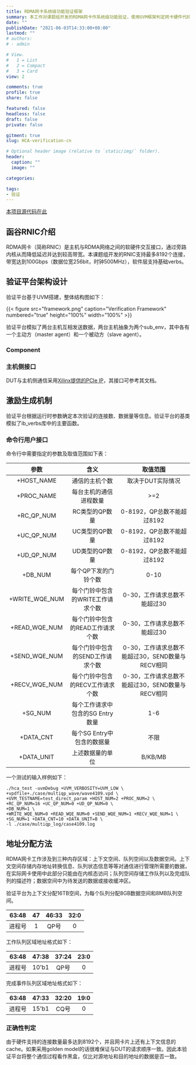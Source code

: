 ```yaml
---
title: RDMA网卡系统级功能验证框架
summary: 本工作对课题组开发的RDMA网卡作系统级功能验证，使用UVM框架判定网卡硬件代码的正确性。
date: ""
publishDate: "2021-06-03T14:33:00+08:00"
lastmod: ""
# authors:
# - admin

# View.
#   1 = List
#   2 = Compact
#   3 = Card
view: 2

comments: true
profile: true
share: false

featured: false
headless: false
draft: false
private: false

gitment: true
slug: HCA-verification-cn

# Optional header image (relative to `static/img/` folder).
header:
  caption: ""
  image: ""

categories:

tags:
- 验证
---
```

[本项目源代码在此](https://github.com/ZhenlongMa/RDMA-NIC-Verification)

## **函谷RNIC介绍**
RDMA网卡（简称RNIC）是主机与RDMA网络之间的软硬件交互接口，通过旁路内核从而降低延迟并达到较高带宽。本课题组开发的RNIC支持最多8192个连接，带宽达到100Gbps（数据位宽256bit，时钟500MHz），软件层支持基础verbs。

## **验证平台架构设计**
验证平台基于UVM搭建，整体结构图如下：

{{< figure src="framework.png" caption="Verification Framework" numbered="true" height="100%" width="100%" >}}

验证平台模拟了两台主机互相发送数据，两台主机抽象为两个sub_env，其中各有一个主动方（master agent）和一个被动方（slave agent）。

### **Component**

### **主机侧接口**
DUT与主机侧通信采用[Xilinx提供的PCIe IP](https://www.xilinx.com/products/intellectual-property/7_series_gen_3_pci_express.html#tabAnchor-overview)，其接口可参考其文档。

## **激励生成机制**
验证平台根据运行时参数确定本次验证的连接数、数据量等信息。验证平台的基类模拟了ib_verbs库中的主要函数。

### **命令行用户接口**
命令行中需要指定的参数及取值范围如下表：

|参数|含义|取值范围|
|:---:|:---:|:---:|
|+HOST_NAME|通信的主机个数|取决于DUT实际情况|
|+PROC_NAME|每台主机的通信进程数量|>=2|
|+RC_QP_NUM|RC类型的QP数量|0-8192，QP总数不能超过8192|
|+UC_QP_NUM|UC类型的QP数量|0-8192，QP总数不能超过8192|
|+UD_QP_NUM|UD类型的QP数量|0-8192，QP总数不能超过8192|
|+DB_NUM|每个QP下发的门铃个数|0-10|
|+WRITE_WQE_NUM|每个门铃中包含的WRITE工作请求个数|0-30，工作请求总数不能超过30|
|+READ_WQE_NUM|每个门铃中包含的READ工作请求个数|0-30，工作请求总数不能超过30|
|+SEND_WQE_NUM|每个门铃中包含的SEND工作请求个数|0-30，工作请求总数不能超过30，SEND数量与RECV相同|
|+RECV_WQE_NUM|每个门铃中包含的RECV工作请求个数|0-30，工作请求总数不能超过30，SEND数量与RECV相同|
|+SG_NUM|每个工作请求中包含的SG Entry数量|1-6|
|+DATA_CNT|每个SG Entry中包含的数据量|不限|
|+DATA_UNIT|上述数据量的单位|B/KB/MB|

一个测试的输入样例如下：

```
./hca_test -uvmDebug +UVM_VERBOSITY=UVM_LOW \
+vpdfile+./case/multiqp_wave/wave4109.vpd \
+UVM_TESTNAME=test_direct_param +HOST_NUM=2 +PROC_NUM=2 \
+RC_QP_NUM=16 +UC_QP_NUM=0 +UD_QP_NUM=0 \
+DB_NUM=1 \
+WRITE_WQE_NUM=0 +READ_WQE_NUM=0 +SEND_WQE_NUM=1 +RECV_WQE_NUM=1 \
+SG_NUM=1 +DATA_CNT=10 +DATA_UNIT=B \
-l ./case/multiqp_log/case4109.log
```


## **地址分配方法**
RDMA网卡工作涉及到三种内存区域：上下文空间、队列空间以及数据空间。上下文空间存储内存地址转换信息、队列状态信息等等对通信进行管理所需要的数据，在实际网卡使用中此部分只能由在内核态访问；队列空间存储工作队列以及完成队列的描述符；数据空间中为待发送的数据或接收缓冲区。

验证平台为上下文分配16TB空间，为每个队列分配8GB数据空间和8MB队列空间。

| 63:48 | 47 | 46:33 | 32:0 |
|:----:|:----:|:----:|:----:|
|进程号|1|QP号|0|

工作队列区域地址格式如下：

| 63:48 | 47:38 | 37:24 | 23:0 |
|:----:|:----:|:----:|:----:|
|进程号|10'b1|QP号|0|

完成事件队列区域地址格式如下：

| 63:48 | 47:33 | 32:20 | 19:0 |
|:----:|:----:|:----:|:----:|
|进程号|15'b1|CQ号|0|

### **正确性判定**
由于硬件支持的连接数量最多达到8192个，并且网卡片上还有上下文信息的cache。如果采用golden model的话很难保证与DUT的请求顺序一致。因此本验证平台将整个通信过程看作黑盒，仅比对源地址和目的地址的数据是否一致。